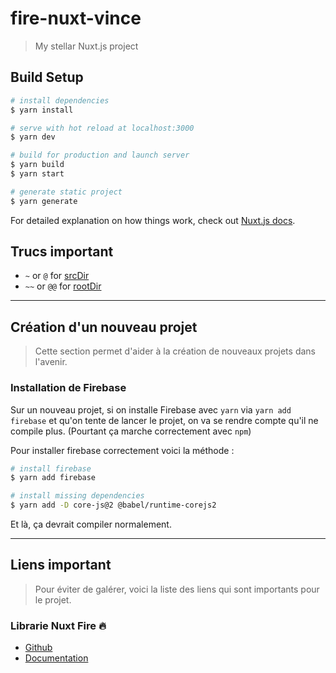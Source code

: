 # fire-nuxt-vince

> My stellar Nuxt.js project

## Build Setup

``` bash
# install dependencies
$ yarn install

# serve with hot reload at localhost:3000
$ yarn dev

# build for production and launch server
$ yarn build
$ yarn start

# generate static project
$ yarn generate
```

For detailed explanation on how things work, check out [Nuxt.js docs](https://nuxtjs.org).

## Trucs important

- `~` or `@` for [srcDir](https://nuxtjs.org/api/configuration-srcdir)
- `~~` or `@@` for [rootDir](https://nuxtjs.org/api/configuration-rootdir)

------

## Création d'un nouveau projet

> Cette section permet d'aider à la création de nouveaux projets dans l'avenir.

### Installation de Firebase

Sur un nouveau projet, si on installe Firebase avec `yarn` via `yarn add firebase` et qu'on tente de lancer le projet, on va se rendre compte qu'il ne compile plus. (Pourtant ça marche correctement avec `npm`)

Pour installer firebase correctement voici la méthode :

``` bash
# install firebase
$ yarn add firebase

# install missing dependencies
$ yarn add -D core-js@2 @babel/runtime-corejs2
```

Et là, ça devrait compiler normalement.

------

## Liens important

> Pour éviter de galérer, voici la liste des liens qui sont importants pour le projet.

### Librarie Nuxt Fire 🔥

- [Github](https://github.com/lupas/nuxt-fire)
- [Documentation](https://nuxtfire.netlify.com/)
